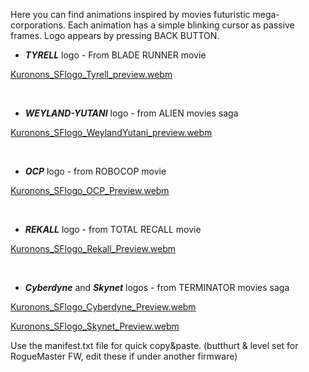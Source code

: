 Here you can find animations inspired by movies futuristic mega-corporations.
Each animation has a simple blinking cursor as passive frames.
Logo appears by pressing BACK BUTTON.

- ___TYRELL___ logo - From BLADE RUNNER movie
    
[Kuronons_SFlogo_Tyrell_preview.webm](https://user-images.githubusercontent.com/110337784/193908556-dcc1acca-9f79-496f-8b9c-1ad938223e5d.webm)

<BR>
    
- ___WEYLAND-YUTANI___ logo - from ALIEN movies saga
    
[Kuronons_SFlogo_WeylandYutani_preview.webm](https://user-images.githubusercontent.com/110337784/193909211-3d87da37-6dda-4674-816d-be50425dc7b1.webm)
    
<BR>
    
- ___OCP___ logo - from ROBOCOP movie
    
[Kuronons_SFlogo_OCP_Preview.webm](https://user-images.githubusercontent.com/110337784/193909244-431c53a0-2822-462d-a87e-b3a9e88cc92f.webm)
    
<BR>
    
- ___REKALL___ logo - from TOTAL RECALL movie
    
[Kuronons_SFlogo_Rekall_Preview.webm](https://user-images.githubusercontent.com/110337784/193909274-5036edbe-14bc-4383-9634-4623872b2161.webm)
    
<BR>
    
- ___Cyberdyne___ and ___Skynet___ logos - from TERMINATOR movies saga
    
[Kuronons_SFlogo_Cyberdyne_Preview.webm](https://user-images.githubusercontent.com/110337784/193909318-c371d601-d8c6-414c-82f3-484e8c9a63fa.webm)

[Kuronons_SFlogo_Skynet_Preview.webm](https://user-images.githubusercontent.com/110337784/193909341-93e78927-448d-47f9-9338-46be676b91ee.webm)
    
Use the manifest.txt file for quick copy&paste. (butthurt & level set for RogueMaster FW, edit these if under another firmware)
